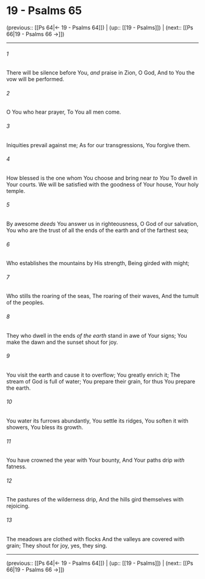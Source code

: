 # 19 - Psalms 65

(previous:: [[Ps 64|← 19 - Psalms 64]]) | (up:: [[19 - Psalms]]) | (next:: [[Ps 66|19 - Psalms 66 →]])

***


###### 1 
There will be silence before You, _and_ praise in Zion, O God, And to You the vow will be performed. 

###### 2 
O You who hear prayer, To You all men come. 

###### 3 
Iniquities prevail against me; As for our transgressions, You forgive them. 

###### 4 
How blessed is the one whom You choose and bring near _to You_ To dwell in Your courts. We will be satisfied with the goodness of Your house, Your holy temple. 

###### 5 
By awesome _deeds_ You answer us in righteousness, O God of our salvation, You who are the trust of all the ends of the earth and of the farthest sea; 

###### 6 
Who establishes the mountains by His strength, Being girded with might; 

###### 7 
Who stills the roaring of the seas, The roaring of their waves, And the tumult of the peoples. 

###### 8 
They who dwell in the ends _of the earth_ stand in awe of Your signs; You make the dawn and the sunset shout for joy. 

###### 9 
You visit the earth and cause it to overflow; You greatly enrich it; The stream of God is full of water; You prepare their grain, for thus You prepare the earth. 

###### 10 
You water its furrows abundantly, You settle its ridges, You soften it with showers, You bless its growth. 

###### 11 
You have crowned the year with Your bounty, And Your paths drip _with_ fatness. 

###### 12 
The pastures of the wilderness drip, And the hills gird themselves with rejoicing. 

###### 13 
The meadows are clothed with flocks And the valleys are covered with grain; They shout for joy, yes, they sing.

***

(previous:: [[Ps 64|← 19 - Psalms 64]]) | (up:: [[19 - Psalms]]) | (next:: [[Ps 66|19 - Psalms 66 →]])

